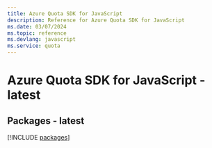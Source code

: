 ```yaml
---
title: Azure Quota SDK for JavaScript
description: Reference for Azure Quota SDK for JavaScript
ms.date: 03/07/2024
ms.topic: reference
ms.devlang: javascript
ms.service: quota
---
```

# Azure Quota SDK for JavaScript - latest
## Packages - latest
[!INCLUDE [packages](quota-index.md)]